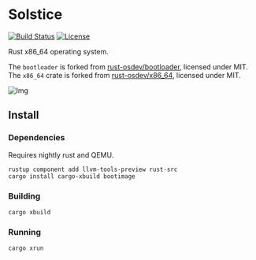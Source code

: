 # Solstice

[![Build Status](https://travis-ci.org/64/solstice.svg?branch=master)](https://travis-ci.org/64/solstice) [![License](https://img.shields.io/badge/license-GPLv3-blue.svg)](https://github.com/64/solstice/blob/master/LICENSE.md)

Rust x86\_64 operating system.

The `bootloader` is forked from [rust-osdev/bootloader](https://github.com/rust-osdev/bootloader), licensed under MIT.
The `x86_64` crate is forked from [rust-osdev/x86_64](https://github.com/rust-osdev/x86_64), licensed under MIT.

![Img](https://i.imgur.com/1W1r8YX.png)

## Install

### Dependencies

Requires nightly rust and QEMU.

```
rustup component add llvm-tools-preview rust-src
cargo install cargo-xbuild bootimage
```

### Building

```
cargo xbuild
```

### Running

```
cargo xrun
```
